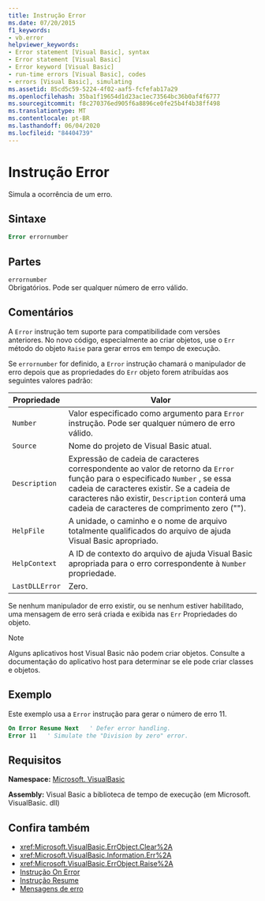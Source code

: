 ```yaml
---
title: Instrução Error
ms.date: 07/20/2015
f1_keywords:
- vb.error
helpviewer_keywords:
- Error statement [Visual Basic], syntax
- Error statement [Visual Basic]
- Error keyword [Visual Basic]
- run-time errors [Visual Basic], codes
- errors [Visual Basic], simulating
ms.assetid: 85cd5c59-5224-4f02-aaf5-fcfefab17a29
ms.openlocfilehash: 35ba1f19654d1d23ac1ec73564bc36b0af4f6777
ms.sourcegitcommit: f8c270376ed905f6a8896ce0fe25b4f4b38ff498
ms.translationtype: MT
ms.contentlocale: pt-BR
ms.lasthandoff: 06/04/2020
ms.locfileid: "84404739"
---
```

# <a name="error-statement"></a>Instrução Error
Simula a ocorrência de um erro.  
  
## <a name="syntax"></a>Sintaxe  
  
```vb  
Error errornumber  
```  
  
## <a name="parts"></a>Partes  
 `errornumber`  
 Obrigatórios. Pode ser qualquer número de erro válido.  
  
## <a name="remarks"></a>Comentários  
 A `Error` instrução tem suporte para compatibilidade com versões anteriores. No novo código, especialmente ao criar objetos, use o `Err` método do objeto `Raise` para gerar erros em tempo de execução.  
  
 Se `errornumber` for definido, a `Error` instrução chamará o manipulador de erro depois que as propriedades do `Err` objeto forem atribuídas aos seguintes valores padrão:  
  
|Propriedade|Valor|  
|--------------|-----------|  
|`Number`|Valor especificado como argumento para `Error` instrução. Pode ser qualquer número de erro válido.|  
|`Source`|Nome do projeto de Visual Basic atual.|  
|`Description`|Expressão de cadeia de caracteres correspondente ao valor de retorno da `Error` função para o especificado `Number` , se essa cadeia de caracteres existir. Se a cadeia de caracteres não existir, `Description` conterá uma cadeia de caracteres de comprimento zero ("").|  
|`HelpFile`|A unidade, o caminho e o nome de arquivo totalmente qualificados do arquivo de ajuda Visual Basic apropriado.|  
|`HelpContext`|A ID de contexto do arquivo de ajuda Visual Basic apropriada para o erro correspondente à `Number` propriedade.|  
|`LastDLLError`|Zero.|  
  
 Se nenhum manipulador de erro existir, ou se nenhum estiver habilitado, uma mensagem de erro será criada e exibida nas `Err` Propriedades do objeto.  
  
> [!NOTE]
> Alguns aplicativos host Visual Basic não podem criar objetos. Consulte a documentação do aplicativo host para determinar se ele pode criar classes e objetos.  
  
## <a name="example"></a>Exemplo  
 Este exemplo usa a `Error` instrução para gerar o número de erro 11.  
  
```vb  
On Error Resume Next   ' Defer error handling.  
Error 11   ' Simulate the "Division by zero" error.  
```  
  
## <a name="requirements"></a>Requisitos  
 **Namespace:** [Microsoft. VisualBasic](../runtime-library-members.md)  
  
 **Assembly:** Visual Basic a biblioteca de tempo de execução (em Microsoft. VisualBasic. dll)  
  
## <a name="see-also"></a>Confira também

- <xref:Microsoft.VisualBasic.ErrObject.Clear%2A>
- <xref:Microsoft.VisualBasic.Information.Err%2A>
- <xref:Microsoft.VisualBasic.ErrObject.Raise%2A>
- [Instrução On Error](on-error-statement.md)
- [Instrução Resume](resume-statement.md)
- [Mensagens de erro](../error-messages/index.md)
